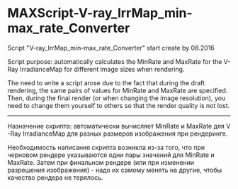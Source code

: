 # MAXScript-V-ray_IrrMap_min-max_rate_Converter
Script "V-ray_IrrMap_min-max_rate_Converter" start create by 08.2016

Script purpose: automatically calculates the MinRate and MaxRate for the V-Ray IrradianceMap for different image sizes when rendering.

The need to write a script arose due to the fact that during the draft rendering, the same pairs of values for MinRate and MaxRate are specified. Then, during the final render (or when changing the image resolution), you need to change them yourself to others so that the render quality is not lost.

---

Назначение скрипта: автоматически вычисляет MinRate и MaxRate для V -Ray IrradianceMap для разных размеров изображения при рендеринге.

Необходимость написания скрипта возникла из-за того, что при черновом рендере указываются одни пары значений для  MinRate и MaxRate. Затем при финальном рендере (или при изменении разрешения изображения) - надо их самому менять на другие, чтобы качество рендера не терялось.

